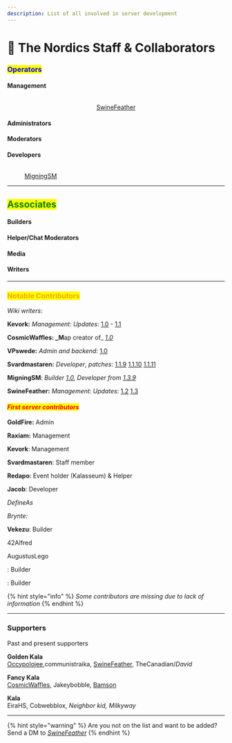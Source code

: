 ```yaml
---
description: List of all involved in server development
---
```


# 🌟 The Nordics Staff & Collaborators

### <mark style="color:blue;">Operators</mark>

#### Management

<div align="center" data-full-width="true">

<figure><img src="../../.gitbook/assets/SwineFeather.png" alt=""><figcaption><p><a href="swinefeather.md">SwineFeather</a></p></figcaption></figure>

</div>

#### Administrators

#### Moderators

#### Developers

<figure><img src="../../.gitbook/assets/MigningSM.png" alt=""><figcaption><p><a href="migningsm.md">MigningSM</a></p></figcaption></figure>

***

## <mark style="color:green;">Associates</mark>

#### Builders

#### Helper/Chat Moderators

#### Media

#### **Writers**

***

### <mark style="color:orange;">Notable Contributors</mark>

_Wiki writers_:

**Kevork:** _Management:_ _Updates_: [1.0](../changelog-updates/1.0-1.0.15-after-release-patches) - [1.1](../changelog-updates/1.1-1.1.7-the-nether-update)

**CosmicWaffles: \_M**ap creator of\_ [_1.0_](../changelog-updates/1.0-1.0.15-after-release-patches)

**VPswede:** _Admin and backend:_ [1.0](../changelog-updates/1.0-1.0.15-after-release-patches)

**Svardmastaren:** _Developer_, _patches_: [1.1.9](../changelog-updates/1.1-1.1.7-the-nether-update/1.1.9.md) [1.1.10](../changelog-updates/1.1-1.1.7-the-nether-update/1.1.10.md) [1.1.11](../changelog-updates/1.1-1.1.7-the-nether-update/1.1.11.md)

**MigningSM**: _Builder_ [_1.0_](../changelog-updates/1.0-1.0.15-after-release-patches)_, Developer from_ [_1.3.9_](../changelog-updates/1.3-1.3.8-economy-and-features/1.3.9.md)

**SwineFeather:** _Management:_ _Updates_: [1.2](../changelog-updates/1.2-1.2.2-end-update) [1.3](../changelog-updates/1.3-1.3.8-economy-and-features)

#### _<mark style="color:red;">First server contributors</mark>_

**GoldFire:** Admin

**Raxiam:** Management

**Kevork**: Management

**Svardmastaren**: Staff member

**Redapo**: Event holder (Kalasseum) & Helper

**Jacob**: Developer

_DefineAs_

_Brynte:_

**Vekezu**: Builder

42Alfred

AugustusLego

: Builder

: Builder

{% hint style="info" %}
_Some contributors are missing due to lack of information_
{% endhint %}

***

### Supporters

Past and present supporters

**Golden Kala**<img src="../../.gitbook/assets/GoldenKala (1).png" alt="" data-size="line">\
[Occypolojee](../../the-world/civilization/towns/baltics-region/superalko/superalko-residents/occypolojee.md),communistraika, [SwineFeather](swinefeather.md), TheCanadian/_David_

**Fancy Kala**<img src="../../.gitbook/assets/FancyKala.png" alt="" data-size="line">\
[CosmicWaffles](../../the-world/civilization/players/cosmicwaffles.md), Jakeybobble, [Bamson](../../the-world/civilization/players/bamson.md)

**Kala** <img src="../../.gitbook/assets/Kala.png" alt="" data-size="line">\
EiraHS, Cobwebblox, _Neighbor kid, Milkyway_

***

{% hint style="warning" %}
Are you not on the list and want to be added? Send a DM to [_SwineFeather_](swinefeather.md)
{% endhint %}

